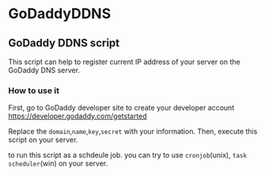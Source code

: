 # GoDaddyDDNS

## GoDaddy DDNS script
This script can help to register current IP address of your server on the GoDaddy DNS server.

### How to use it
First, go to GoDaddy developer site to create your developer account
https://developer.godaddy.com/getstarted

Replace the `domain`,`name`,`key`,`secret` with your information.
Then, execute this script on your server.

to run this script as a schdeule job. you can try to use `cronjob`(unix), `task scheduler`(win) on your server.
